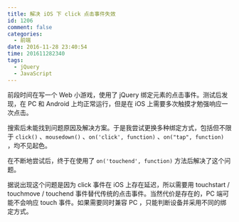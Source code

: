 ```yaml
---
title: 解决 iOS 下 click 点击事件失效
id: 1206
comment: false
categories:
  - 前端
date: 2016-11-28 23:40:54
time: 201611282340
tags:
  - jQuery
  - JavaScript
---
```


前段时间在写一个 Web 小游戏，使用了 jQuery 绑定元素的点击事件。测试后发现，在 PC 和 Android 上均正常运行，但是在 iOS 上需要多次触摸才勉强响应一次点击。
<!--more-->

搜索后未能找到问题原因及解决方案。于是我尝试更换多种绑定方式，包括但不限于 `click()` 、`mousedown()` 、`on('click', function)` 、`on("tap", function)` ，均不见起色。

在不断地尝试后，终于在使用了 `on('touchend', function)` 方法后解决了这个问题。

据说出现这个问题是因为 click 事件在 iOS 上存在延迟，所以需要用 touchstart / touchmove / touchend 事件替代传统的点击事件。当然代价是存在的，PC 端可能不会响应 touch 事件。如果需要同时兼容 PC ，只能判断设备并采用不同的绑定方式。